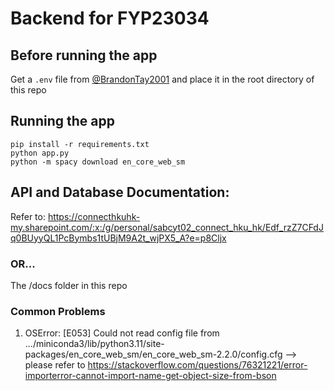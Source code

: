 # Backend for FYP23034

## Before running the app
Get a `.env` file from [@BrandonTay2001](https://github.com/BrandonTay2001) and place it in the root directory of this repo

## Running the app 
```
pip install -r requirements.txt
python app.py
python -m spacy download en_core_web_sm
```

## API and Database Documentation:
Refer to: https://connecthkuhk-my.sharepoint.com/:x:/g/personal/sabcyt02_connect_hku_hk/Edf_rzZ7CFdJq0BUyyQL1PcBymbs1tUBjM9A2t_wjPX5_A?e=p8Cljx 

### OR...
The /docs folder in this repo

### Common Problems
1. OSError: [E053] Could not read config file from .../miniconda3/lib/python3.11/site-packages/en_core_web_sm/en_core_web_sm-2.2.0/config.cfg
   --> please refer to https://stackoverflow.com/questions/76321221/error-importerror-cannot-import-name-get-object-size-from-bson
